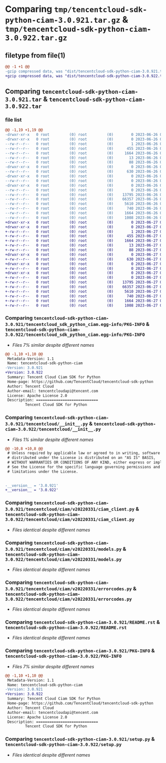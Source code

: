 # Comparing `tmp/tencentcloud-sdk-python-ciam-3.0.921.tar.gz` & `tmp/tencentcloud-sdk-python-ciam-3.0.922.tar.gz`

## filetype from file(1)

```diff
@@ -1 +1 @@
-gzip compressed data, was "dist/tencentcloud-sdk-python-ciam-3.0.921.tar", last modified: Mon Jun 26 00:19:47 2023, max compression
+gzip compressed data, was "dist/tencentcloud-sdk-python-ciam-3.0.922.tar", last modified: Tue Jun 27 00:20:15 2023, max compression
```

## Comparing `tencentcloud-sdk-python-ciam-3.0.921.tar` & `tencentcloud-sdk-python-ciam-3.0.922.tar`

### file list

```diff
@@ -1,19 +1,19 @@
-drwxr-xr-x   0 root         (0) root         (0)        0 2023-06-26 00:19:47.000000 tencentcloud-sdk-python-ciam-3.0.921/
-drwxr-xr-x   0 root         (0) root         (0)        0 2023-06-26 00:19:47.000000 tencentcloud-sdk-python-ciam-3.0.921/tencentcloud_sdk_python_ciam.egg-info/
--rw-r--r--   0 root         (0) root         (0)        1 2023-06-26 00:19:47.000000 tencentcloud-sdk-python-ciam-3.0.921/tencentcloud_sdk_python_ciam.egg-info/dependency_links.txt
--rw-r--r--   0 root         (0) root         (0)      455 2023-06-26 00:19:47.000000 tencentcloud-sdk-python-ciam-3.0.921/tencentcloud_sdk_python_ciam.egg-info/SOURCES.txt
--rw-r--r--   0 root         (0) root         (0)     1664 2023-06-26 00:19:47.000000 tencentcloud-sdk-python-ciam-3.0.921/tencentcloud_sdk_python_ciam.egg-info/PKG-INFO
--rw-r--r--   0 root         (0) root         (0)       13 2023-06-26 00:19:47.000000 tencentcloud-sdk-python-ciam-3.0.921/tencentcloud_sdk_python_ciam.egg-info/top_level.txt
--rw-r--r--   0 root         (0) root         (0)       88 2023-06-26 00:19:47.000000 tencentcloud-sdk-python-ciam-3.0.921/setup.cfg
-drwxr-xr-x   0 root         (0) root         (0)        0 2023-06-26 00:19:47.000000 tencentcloud-sdk-python-ciam-3.0.921/tencentcloud/
--rw-r--r--   0 root         (0) root         (0)      630 2023-06-26 00:19:47.000000 tencentcloud-sdk-python-ciam-3.0.921/tencentcloud/__init__.py
-drwxr-xr-x   0 root         (0) root         (0)        0 2023-06-26 00:19:47.000000 tencentcloud-sdk-python-ciam-3.0.921/tencentcloud/ciam/
--rw-r--r--   0 root         (0) root         (0)        0 2023-06-26 00:19:47.000000 tencentcloud-sdk-python-ciam-3.0.921/tencentcloud/ciam/__init__.py
-drwxr-xr-x   0 root         (0) root         (0)        0 2023-06-26 00:19:47.000000 tencentcloud-sdk-python-ciam-3.0.921/tencentcloud/ciam/v20220331/
--rw-r--r--   0 root         (0) root         (0)        0 2023-06-26 00:19:47.000000 tencentcloud-sdk-python-ciam-3.0.921/tencentcloud/ciam/v20220331/__init__.py
--rw-r--r--   0 root         (0) root         (0)    13795 2023-06-26 00:19:47.000000 tencentcloud-sdk-python-ciam-3.0.921/tencentcloud/ciam/v20220331/ciam_client.py
--rw-r--r--   0 root         (0) root         (0)    66357 2023-06-26 00:19:47.000000 tencentcloud-sdk-python-ciam-3.0.921/tencentcloud/ciam/v20220331/models.py
--rw-r--r--   0 root         (0) root         (0)     5610 2023-06-26 00:19:47.000000 tencentcloud-sdk-python-ciam-3.0.921/tencentcloud/ciam/v20220331/errorcodes.py
--rw-r--r--   0 root         (0) root         (0)      740 2023-06-26 00:19:47.000000 tencentcloud-sdk-python-ciam-3.0.921/README.rst
--rw-r--r--   0 root         (0) root         (0)     1664 2023-06-26 00:19:47.000000 tencentcloud-sdk-python-ciam-3.0.921/PKG-INFO
--rw-r--r--   0 root         (0) root         (0)     1008 2023-06-26 00:19:47.000000 tencentcloud-sdk-python-ciam-3.0.921/setup.py
+drwxr-xr-x   0 root         (0) root         (0)        0 2023-06-27 00:20:15.000000 tencentcloud-sdk-python-ciam-3.0.922/
+drwxr-xr-x   0 root         (0) root         (0)        0 2023-06-27 00:20:15.000000 tencentcloud-sdk-python-ciam-3.0.922/tencentcloud_sdk_python_ciam.egg-info/
+-rw-r--r--   0 root         (0) root         (0)        1 2023-06-27 00:20:15.000000 tencentcloud-sdk-python-ciam-3.0.922/tencentcloud_sdk_python_ciam.egg-info/dependency_links.txt
+-rw-r--r--   0 root         (0) root         (0)      455 2023-06-27 00:20:15.000000 tencentcloud-sdk-python-ciam-3.0.922/tencentcloud_sdk_python_ciam.egg-info/SOURCES.txt
+-rw-r--r--   0 root         (0) root         (0)     1664 2023-06-27 00:20:15.000000 tencentcloud-sdk-python-ciam-3.0.922/tencentcloud_sdk_python_ciam.egg-info/PKG-INFO
+-rw-r--r--   0 root         (0) root         (0)       13 2023-06-27 00:20:15.000000 tencentcloud-sdk-python-ciam-3.0.922/tencentcloud_sdk_python_ciam.egg-info/top_level.txt
+-rw-r--r--   0 root         (0) root         (0)       88 2023-06-27 00:20:15.000000 tencentcloud-sdk-python-ciam-3.0.922/setup.cfg
+drwxr-xr-x   0 root         (0) root         (0)        0 2023-06-27 00:20:15.000000 tencentcloud-sdk-python-ciam-3.0.922/tencentcloud/
+-rw-r--r--   0 root         (0) root         (0)      630 2023-06-27 00:20:15.000000 tencentcloud-sdk-python-ciam-3.0.922/tencentcloud/__init__.py
+drwxr-xr-x   0 root         (0) root         (0)        0 2023-06-27 00:20:15.000000 tencentcloud-sdk-python-ciam-3.0.922/tencentcloud/ciam/
+-rw-r--r--   0 root         (0) root         (0)        0 2023-06-27 00:20:15.000000 tencentcloud-sdk-python-ciam-3.0.922/tencentcloud/ciam/__init__.py
+drwxr-xr-x   0 root         (0) root         (0)        0 2023-06-27 00:20:15.000000 tencentcloud-sdk-python-ciam-3.0.922/tencentcloud/ciam/v20220331/
+-rw-r--r--   0 root         (0) root         (0)        0 2023-06-27 00:20:15.000000 tencentcloud-sdk-python-ciam-3.0.922/tencentcloud/ciam/v20220331/__init__.py
+-rw-r--r--   0 root         (0) root         (0)    13795 2023-06-27 00:20:15.000000 tencentcloud-sdk-python-ciam-3.0.922/tencentcloud/ciam/v20220331/ciam_client.py
+-rw-r--r--   0 root         (0) root         (0)    66357 2023-06-27 00:20:15.000000 tencentcloud-sdk-python-ciam-3.0.922/tencentcloud/ciam/v20220331/models.py
+-rw-r--r--   0 root         (0) root         (0)     5610 2023-06-27 00:20:15.000000 tencentcloud-sdk-python-ciam-3.0.922/tencentcloud/ciam/v20220331/errorcodes.py
+-rw-r--r--   0 root         (0) root         (0)      740 2023-06-27 00:20:15.000000 tencentcloud-sdk-python-ciam-3.0.922/README.rst
+-rw-r--r--   0 root         (0) root         (0)     1664 2023-06-27 00:20:15.000000 tencentcloud-sdk-python-ciam-3.0.922/PKG-INFO
+-rw-r--r--   0 root         (0) root         (0)     1008 2023-06-27 00:20:15.000000 tencentcloud-sdk-python-ciam-3.0.922/setup.py
```

### Comparing `tencentcloud-sdk-python-ciam-3.0.921/tencentcloud_sdk_python_ciam.egg-info/PKG-INFO` & `tencentcloud-sdk-python-ciam-3.0.922/tencentcloud_sdk_python_ciam.egg-info/PKG-INFO`

 * *Files 7% similar despite different names*

```diff
@@ -1,10 +1,10 @@
 Metadata-Version: 1.1
 Name: tencentcloud-sdk-python-ciam
-Version: 3.0.921
+Version: 3.0.922
 Summary: Tencent Cloud Ciam SDK for Python
 Home-page: https://github.com/TencentCloud/tencentcloud-sdk-python
 Author: Tencent Cloud
 Author-email: tencentcloudapi@tencent.com
 License: Apache License 2.0
 Description: ============================
         Tencent Cloud SDK for Python
```

### Comparing `tencentcloud-sdk-python-ciam-3.0.921/tencentcloud/__init__.py` & `tencentcloud-sdk-python-ciam-3.0.922/tencentcloud/__init__.py`

 * *Files 1% similar despite different names*

```diff
@@ -10,8 +10,8 @@
 # Unless required by applicable law or agreed to in writing, software
 # distributed under the License is distributed on an "AS IS" BASIS,
 # WITHOUT WARRANTIES OR CONDITIONS OF ANY KIND, either express or implied.
 # See the License for the specific language governing permissions and
 # limitations under the License.
 
 
-__version__ = '3.0.921'
+__version__ = '3.0.922'
```

### Comparing `tencentcloud-sdk-python-ciam-3.0.921/tencentcloud/ciam/v20220331/ciam_client.py` & `tencentcloud-sdk-python-ciam-3.0.922/tencentcloud/ciam/v20220331/ciam_client.py`

 * *Files identical despite different names*

### Comparing `tencentcloud-sdk-python-ciam-3.0.921/tencentcloud/ciam/v20220331/models.py` & `tencentcloud-sdk-python-ciam-3.0.922/tencentcloud/ciam/v20220331/models.py`

 * *Files identical despite different names*

### Comparing `tencentcloud-sdk-python-ciam-3.0.921/tencentcloud/ciam/v20220331/errorcodes.py` & `tencentcloud-sdk-python-ciam-3.0.922/tencentcloud/ciam/v20220331/errorcodes.py`

 * *Files identical despite different names*

### Comparing `tencentcloud-sdk-python-ciam-3.0.921/README.rst` & `tencentcloud-sdk-python-ciam-3.0.922/README.rst`

 * *Files identical despite different names*

### Comparing `tencentcloud-sdk-python-ciam-3.0.921/PKG-INFO` & `tencentcloud-sdk-python-ciam-3.0.922/PKG-INFO`

 * *Files 7% similar despite different names*

```diff
@@ -1,10 +1,10 @@
 Metadata-Version: 1.1
 Name: tencentcloud-sdk-python-ciam
-Version: 3.0.921
+Version: 3.0.922
 Summary: Tencent Cloud Ciam SDK for Python
 Home-page: https://github.com/TencentCloud/tencentcloud-sdk-python
 Author: Tencent Cloud
 Author-email: tencentcloudapi@tencent.com
 License: Apache License 2.0
 Description: ============================
         Tencent Cloud SDK for Python
```

### Comparing `tencentcloud-sdk-python-ciam-3.0.921/setup.py` & `tencentcloud-sdk-python-ciam-3.0.922/setup.py`

 * *Files identical despite different names*


